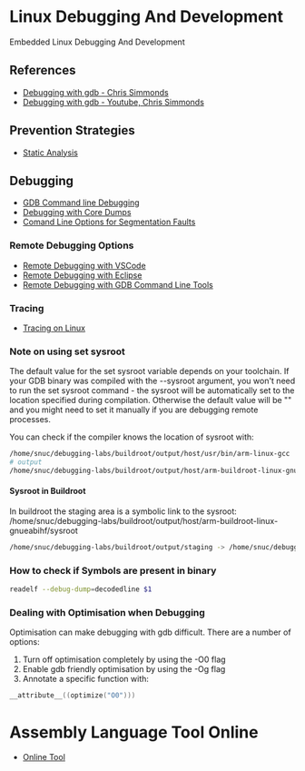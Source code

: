 # Linux Debugging And Development
Embedded Linux Debugging And Development

## References

- [Debugging with gdb - Chris Simmonds](https://elinux.org/images/0/01/Debugging-with-gdb-csimmonds-elce-2020.pdf)
- [Debugging with gdb - Youtube, Chris Simmonds](https://www.youtube.com/watch?v=JGhAgd2a_Ck)


## Prevention Strategies

- [Static Analysis](prevention.md)

## Debugging

- [GDB Command line Debugging](gdb.md)
- [Debugging with Core Dumps](coredump.md)
- [Comand Line Options for Segmentation Faults](segmentation.md)


### Remote Debugging Options

- [Remote Debugging with VSCode](vscode.md)
- [Remote Debugging with Eclipse](eclipse.md)
- [Remote Debugging with GDB Command Line Tools](gdb_remote.md)

### Tracing

- [Tracing on Linux](tracing.md)

### Note on using set sysroot

The default value for the set sysroot variable depends on your toolchain. If your GDB binary was compiled with the --sysroot argument, you won't need to run the set sysroot command - the sysroot will be automatically set to the location specified during compilation. Otherwise the default value will be "" and you might need to set it manually if you are debugging remote processes.

You can check if the compiler knows the location of sysroot with:

```sh
/home/snuc/debugging-labs/buildroot/output/host/usr/bin/arm-linux-gcc  --print-sysroot
# output
/home/snuc/debugging-labs/buildroot/output/host/arm-buildroot-linux-gnueabihf/sysroot
```

#### Sysroot in Buildroot

In buildroot the staging area is a symbolic link to the sysroot: /home/snuc/debugging-labs/buildroot/output/host/arm-buildroot-linux-gnueabihf/sysroot

```sh
/home/snuc/debugging-labs/buildroot/output/staging -> /home/snuc/debugging-labs/buildroot/output/host/arm-buildroot-linux-gnueabihf/sysroot
```

### How to check if Symbols are present in binary

```sh
readelf --debug-dump=decodedline $1
```


### Dealing with Optimisation when Debugging

Optimisation can make debugging with gdb difficult. There are a number of options:
1. Turn off optimisation completely by using the -O0 flag
2. Enable gdb friendly optimisation by using the -Og flag
3. Annotate a specific function with: 
```c
__attribute__((optimize("O0")))
```


# Assembly Language Tool Online

- [Online Tool](https://godbolt.org/)


